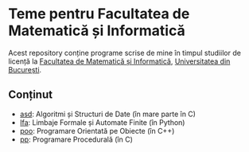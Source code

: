 # Teme pentru Facultatea de Matematică și Informatică

Acest repository conține programe scrise de mine în timpul studiilor de licență
la [Facultatea de Matematică și Informatică](http://fmi.unibuc.ro/ro/),
[Universitatea din București](https://www.unibuc.ro).

## Conținut

- [asd](asd): Algoritmi și Structuri de Date (în mare parte în C)
- [lfa](lfa): Limbaje Formale și Automate Finite (în Python)
- [poo](poo): Programare Orientată pe Obiecte (în C++)
- [pp](pp): Programare Procedurală (în C)
